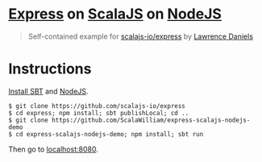 # [Express](https://expressjs.com/) on [ScalaJS](https://www.scala-js.org/) on [NodeJS](https://nodejs.org/en/)

> Self-contained example for [scalajs-io/express](https://github.com/scalajs-io/express) by [Lawrence Daniels](https://github.com/ldaniels528)

# Instructions

[Install SBT](https://www.scalawilliam.com/essential-sbt/) and [NodeJS](https://nodejs.org/en/download/package-manager/). 

```
$ git clone https://github.com/scalajs-io/express
$ cd express; npm install; sbt publishLocal; cd ..
$ git clone https://github.com/ScalaWilliam/express-scalajs-nodejs-demo
$ cd express-scalajs-nodejs-demo; npm install; sbt run
```

Then go to [localhost:8080](http://localhost:8080/?query=param).
